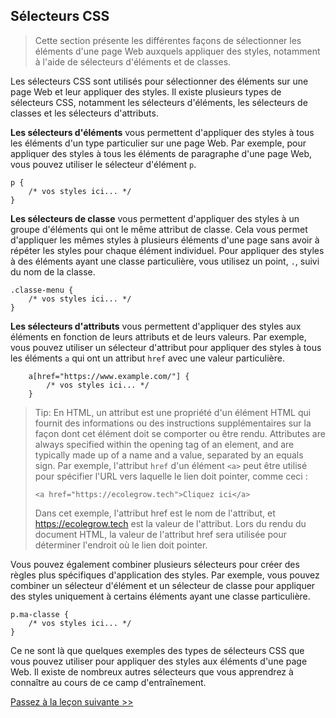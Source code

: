 ## Sélecteurs CSS

> Cette section présente les différentes façons de sélectionner les éléments d'une page Web auxquels appliquer des styles, notamment à l'aide de sélecteurs d'éléments et de classes.

Les sélecteurs CSS sont utilisés pour sélectionner des éléments sur une page Web et leur appliquer des styles. Il existe plusieurs types de sélecteurs CSS, notamment les sélecteurs d'éléments, les sélecteurs de classes et les sélecteurs d'attributs.

**Les sélecteurs d'éléments** vous permettent d'appliquer des styles à tous les éléments d'un type particulier sur une page Web. Par exemple, pour appliquer des styles à tous les éléments de paragraphe d'une page Web, vous pouvez utiliser le sélecteur d'élément `p`.

```
p {
    /* vos styles ici... */
}
```

**Les sélecteurs de classe** vous permettent d'appliquer des styles à un groupe d'éléments qui ont le même attribut de classe. Cela vous permet d'appliquer les mêmes styles à plusieurs éléments d'une page sans avoir à répéter les styles pour chaque élément individuel. Pour appliquer des styles à des éléments ayant une classe particulière, vous utilisez un point, `.`, suivi du nom de la classe.

```
.classe-menu {
    /* vos styles ici... */
}
```

**Les sélecteurs d'attributs** vous permettent d'appliquer des styles aux éléments en fonction de leurs attributs et de leurs valeurs. Par exemple, vous pouvez utiliser un sélecteur d'attribut pour appliquer des styles à tous les éléments `a` qui ont un attribut `href` avec une valeur particulière.

```
    a[href="https://www.example.com/"] {
        /* vos styles ici... */
    }
```

> Tip: En HTML, un attribut est une propriété d'un élément HTML qui fournit des informations ou des instructions supplémentaires sur la façon dont cet élément doit se comporter ou être rendu. Attributes are always specified within the opening tag of an element, and are typically made up of a name and a value, separated by an equals sign. Par exemple, l'attribut `href` d'un élément `<a>` peut être utilisé pour spécifier l'URL vers laquelle le lien doit pointer, comme ceci :
> ```
> <a href="https://ecolegrow.tech">Cliquez ici</a>
> ```
>Dans cet exemple, l'attribut href est le nom de l'attribut, et https://ecolegrow.tech est la valeur de l'attribut. Lors du rendu du document HTML, la valeur de l'attribut href sera utilisée pour déterminer l'endroit où le lien doit pointer.

Vous pouvez également combiner plusieurs sélecteurs pour créer des règles plus spécifiques d'application des styles. Par exemple, vous pouvez combiner un sélecteur d'élément et un sélecteur de classe pour appliquer des styles uniquement à certains éléments ayant une classe particulière.

```
p.ma-classe {
    /* vos styles ici... */
}
```

Ce ne sont là que quelques exemples des types de sélecteurs CSS que vous pouvez utiliser pour appliquer des styles aux éléments d'une page Web. Il existe de nombreux autres sélecteurs que vous apprendrez à connaître au cours de ce camp d'entraînement.

[Passez à la leçon suivante >>](https://github.com/Le-BootCamp-Grow/supports-de-cours/blob/main/notes-de-cours/niveau-d-entree/developpeur-web/semaine_1_jour_2/6_pratique.md)